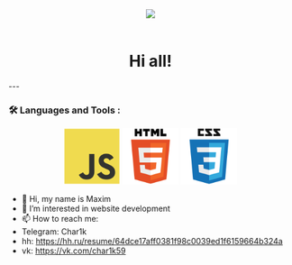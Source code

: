 <div id="header" align="center">
  <img src="https://media.giphy.com/media/vzO0Vc8b2VBLi/giphy.gif" width="500"/>
</div>
<div align="center">
  <img src="https://komarev.com/ghpvc/?username=Char1que-github-username&style=flat-square&color=blue" alt=""/>
</div>
<h1 align="center">
  Hi all!
</h1>
---

### :hammer_and_wrench: Languages and Tools :
<div align="center">
<img src="https://github.com/devicons/devicon/blob/master/icons/javascript/javascript-original.svg" width="100"/>
<img src="https://github.com/devicons/devicon/blob/master/icons/html5/html5-original-wordmark.svg" width="100"/>
<img src="https://github.com/devicons/devicon/blob/master/icons/css3/css3-original-wordmark.svg" width="100"/>
</div>

- 👋 Hi, my name is Maxim
- 👀 I’m interested in website development
- 📫 How to reach me: 
- Telegram: Char1k
- hh: https://hh.ru/resume/64dce17aff0381f98c0039ed1f6159664b324a
- vk: https://vk.com/char1k59
<!---
Char1que/Char1que is a ✨ special ✨ repository because its `README.md` (this file) appears on your GitHub profile.
You can click the Preview link to take a look at your changes.
--->
